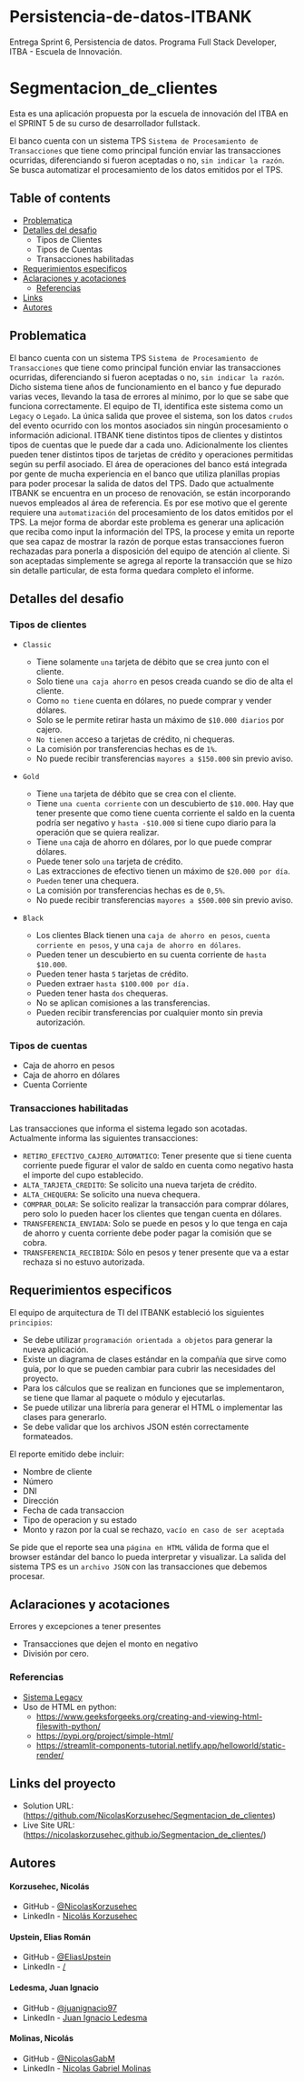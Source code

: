 # Persistencia-de-datos-ITBANK
Entrega Sprint 6, Persistencia de datos. Programa Full Stack Developer, ITBA - Escuela de Innovación.

# Segmentacion_de_clientes
Esta es una aplicación propuesta por la escuela de innovación del ITBA en el SPRINT 5 de su curso de desarrollador fullstack.

El banco cuenta con un sistema TPS `Sistema de Procesamiento de Transacciones` que tiene como principal función enviar las transacciones ocurridas, diferenciando si fueron aceptadas o no, `sin indicar la razón`.
Se busca automatizar el procesamiento de los datos emitidos por el TPS.

## Table of contents
  - [Problematica](#problematica)
  - [Detalles del desafio](#detalles-del-desafio)
    - Tipos de Clientes
    - Tipos de Cuentas
    - Transacciones habilitadas
  - [Requerimientos especificos](#requerimientos-especificos)
  - [Aclaraciones y acotaciones](#aclaraciones-y-acotaciones)
    - [Referencias](#referencias)
  - [Links](#links)
  - [Autores](#autores)

## Problematica
El banco cuenta con un sistema TPS `Sistema de Procesamiento de Transacciones` que tiene como principal función enviar las transacciones ocurridas, diferenciando si fueron aceptadas o no, `sin indicar la razón`. 
Dicho sistema tiene años de funcionamiento en el banco y fue depurado varias veces, llevando la tasa de errores al mínimo, por lo que se sabe que funciona correctamente. El equipo de TI, identifica este sistema como un `Legacy` o `Legado`. La única salida que provee el sistema, son los datos `crudos` del evento ocurrido con los montos asociados sin ningún procesamiento o información adicional.
ITBANK tiene distintos tipos de clientes y distintos tipos de cuentas que le puede dar a cada uno. Adicionalmente los clientes pueden tener distintos tipos de tarjetas de crédito y operaciones permitidas según su perfil asociado.
El área de operaciones del banco está integrada por gente de mucha experiencia en el banco que utiliza planillas propias para poder procesar la salida de datos del TPS. Dado que actualmente ITBANK se encuentra en un proceso de renovación, se están incorporando nuevos empleados al área de referencia. Es por ese motivo que el gerente requiere una `automatización` del procesamiento de los datos emitidos por el TPS. La mejor forma de abordar este problema es generar una aplicación que reciba como input la información del TPS, la procese y emita un reporte que sea capaz de mostrar la razón de porque estas transacciones fueron rechazadas para ponerla a disposición del equipo de atención al cliente. Si son aceptadas simplemente se agrega al reporte la transacción que se hizo sin detalle particular, de esta forma quedara completo el informe.

## Detalles del desafio
### Tipos de clientes
- `Classic`
  - Tiene solamente `una` tarjeta de débito que se crea junto con el cliente.
  - Solo tiene `una caja ahorro` en pesos creada cuando se dio de alta el cliente.
  - Como `no tiene` cuenta en dólares, no puede comprar y vender dólares.
  - Solo se le permite retirar hasta un máximo de `$10.000 diarios` por cajero.
  - `No tienen` acceso a tarjetas de crédito, ni chequeras.
  - La comisión por transferencias hechas es de `1%`.
  - No puede recibir transferencias `mayores a $150.000` sin previo aviso.

- `Gold`
  - Tiene `una` tarjeta de débito que se crea con el cliente.
  - Tiene `una cuenta corriente` con un descubierto de `$10.000`. Hay que tener presente que como tiene cuenta corriente el saldo en la cuenta podría ser negativo y `hasta -$10.000` si tiene cupo diario para la operación que se quiera realizar.
  - Tiene `una` caja de ahorro en dólares, por lo que puede comprar dólares.
  - Puede tener solo `una` tarjeta de crédito.
  - Las extracciones de efectivo tienen un máximo de `$20.000 por día`.
  - `Pueden` tener una chequera.
  - La comisión por transferencias hechas es de `0,5%`.
  - No puede recibir transferencias `mayores a $500.000` sin previo aviso.

- `Black`
  - Los clientes Black tienen una `caja de ahorro en pesos`, `cuenta corriente en pesos`, y una `caja de ahorro en dólares`.
  - Pueden tener un descubierto en su cuenta corriente de `hasta $10.000`.
  - Pueden tener hasta `5` tarjetas de crédito.
  - Pueden extraer `hasta $100.000 por día.`
  - Pueden tener hasta `dos` chequeras.
  - No se aplican comisiones a las transferencias.
  - Pueden recibir transferencias por cualquier monto sin previa autorización.

### Tipos de cuentas
  - Caja de ahorro en pesos
  - Caja de ahorro en dólares
  - Cuenta Corriente

### Transacciones habilitadas
Las transacciones que informa el sistema legado son acotadas. Actualmente informa las siguientes transacciones:
  - `RETIRO_EFECTIVO_CAJERO_AUTOMATICO`: Tener presente que si tiene cuenta corriente puede figurar el valor de saldo en cuenta como negativo hasta el importe del cupo establecido.
  - `ALTA_TARJETA_CREDITO`: Se solicito una nueva tarjeta de crédito.
  - `ALTA_CHEQUERA`: Se solicito una nueva chequera.
  - `COMPRAR_DOLAR`: Se solicito realizar la transacción para comprar dólares, pero solo lo pueden hacer los clientes que tengan cuenta en dólares.
  - `TRANSFERENCIA_ENVIADA`: Solo se puede en pesos y lo que tenga en caja de ahorro y cuenta corriente debe poder pagar la comisión que se cobra.
  - `TRANSFERENCIA_RECIBIDA`: Sólo en pesos y tener presente que va a estar rechaza si no estuvo autorizada.

## Requerimientos especificos
El equipo de arquitectura de TI del ITBANK estableció los siguientes `principios`:
  - Se debe utilizar `programación orientada a objetos` para generar la nueva aplicación.
  - Existe un diagrama de clases estándar en la compañía que sirve como guía, por lo que se pueden cambiar para cubrir las necesidades del proyecto.
  - Para los cálculos que se realizan en funciones que se implementaron, se tiene que llamar al paquete o módulo y ejecutarlas.
  - Se puede utilizar una librería para generar el HTML o implementar las clases para generarlo.
  - Se debe validar que los archivos JSON estén correctamente formateados.

El reporte emitido debe incluir:
  - Nombre de cliente
  - Número
  - DNI
  - Dirección 
  - Fecha de cada transaccion
  - Tipo de operacion y su estado
  - Monto y razon por la cual se rechazo, `vacío en caso de ser aceptada`

Se pide que el reporte sea una `página en HTML` válida de forma que el browser estándar del banco lo pueda interpretar y visualizar.
La salida del sistema TPS es un `archivo JSON` con las transacciones que debemos procesar.
  
## Aclaraciones y acotaciones
Errores y excepciones a tener presentes
- Transacciones que dejen el monto en negativo
- División por cero.

### Referencias
- [Sistema Legacy](https://www.stackscale.com/es/blog/sistemas-legacy/)
- Uso de HTML en python:
  - https://www.geeksforgeeks.org/creating-and-viewing-html-fileswith-python/
  - https://pypi.org/project/simple-html/
  - https://streamlit-components-tutorial.netlify.app/helloworld/static-render/

## Links del proyecto
- Solution URL: (https://github.com/NicolasKorzusehec/Segmentacion_de_clientes)
- Live Site URL: (https://nicolaskorzusehec.github.io/Segmentacion_de_clientes/)

## Autores
#### Korzusehec, Nicolás
- GitHub - [@NicolasKorzusehec](https://github.com/NicolasKorzusehec)
- LinkedIn - [Nicolás Korzusehec](https://www.linkedin.com/in/nicol%C3%A1s-korzusehec/)

#### Upstein, Elias Román
- GitHub - [@EliasUpstein](https://github.com/EliasUpstein)
- LinkedIn - [/]()

#### Ledesma, Juan Ignacio
- GitHub - [@juanignacio97](https://github.com/juanignacio97)
- LinkedIn - [Juan Ignacio Ledesma](https://www.linkedin.com/in/juanignacioledesma/)

#### Molinas, Nicolás 
- GitHub - [@NicolasGabM](https://github.com/NicolasGabM)
- LinkedIn - [Nicolas Gabriel Molinas](https://www.linkedin.com/in/nicolas-gabriel-molinas-20802a216/)
